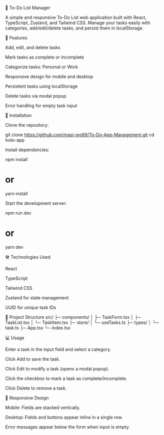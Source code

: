 📝 To-Do List Manager

A simple and responsive To-Do List web application built with React, TypeScript, Zustand, and Tailwind CSS.
Manage your tasks easily with categories, add/edit/delete tasks, and persist them in localStorage.



🌟 Features

Add, edit, and delete tasks

Mark tasks as complete or incomplete

Categorize tasks: Personal or Work

Responsive design for mobile and desktop

Persistent tasks using localStorage

Delete tasks via modal popup

Error handling for empty task input



🚀 Installation

Clone the repository:

git clone https://github.com/masi-mo69/To-Do-App-Management.git
cd todo-app

Install dependencies:

npm install
# or
yarn install


Start the development server:

npm run dev
# or
yarn dev


🛠️ Technologies Used

React

TypeScript

Tailwind CSS

Zustand
 for state management

UUID
 for unique task IDs


 📂 Project Structure
src/
├─ components/
│  ├─ TaskForm.tsx
│  ├─ TaskList.tsx
│  └─ TaskItem.tsx
├─ store/
│  └─ useTasks.ts
├─ types/
│  └─ task.ts
├─ App.tsx
└─ index.tsx

💻 Usage

Enter a task in the input field and select a category.

Click Add to save the task.

Click Edit to modify a task (opens a modal popup).

Click the checkbox to mark a task as complete/incomplete.

Click Delete to remove a task.

📱 Responsive Design

Mobile: Fields are stacked vertically.

Desktop: Fields and buttons appear inline in a single row.

Error messages appear below the form when input is empty.





